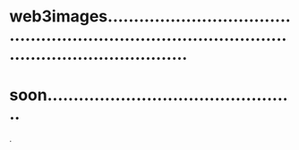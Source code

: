 # web3images..........................................................................................................................
# soon................................................
.
